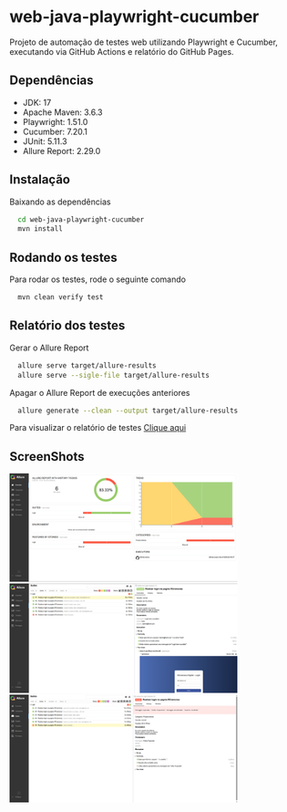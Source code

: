 # web-java-playwright-cucumber

Projeto de automação de testes web utilizando Playwright e Cucumber, executando via GitHub Actions e relatório do GitHub Pages.

## Dependências
- JDK: 17
- Apache Maven: 3.6.3
- Playwright: 1.51.0
- Cucumber: 7.20.1
- JUnit: 5.11.3
- Allure Report: 2.29.0

## Instalação
Baixando as dependências

```bash
  cd web-java-playwright-cucumber
  mvn install
```

## Rodando os testes
Para rodar os testes, rode o seguinte comando

```bash
  mvn clean verify test
```

## Relatório dos testes
Gerar o Allure Report

```bash
  allure serve target/allure-results
  allure serve --sigle-file target/allure-results
```

Apagar o Allure Report de execuções anteriores

```bash
  allure generate --clean --output target/allure-results
```

Para visualizar o relatório de testes [Clique aqui](https://cremope.github.io/web-java-playwright-cucumber/)

## ScreenShots
<img src="https://github.com/cremope/web-java-playwright-cucumber/blob/main/ScreenShots/Allure_Overview.png" width="400" /> 
<img src="https://github.com/cremope/web-java-playwright-cucumber/blob/main/ScreenShots/Allure_Suites_OK.png" width="400" />
<img src="https://github.com/cremope/web-java-playwright-cucumber/blob/main/ScreenShots/Allure_Suites_NOK.png" width="400" /> 

